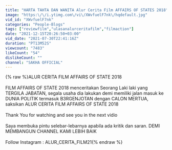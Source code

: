 ```yaml
---
title: "HARTA TAHTA DAN WANITA Alur Cerita Film AFFAIRS OF STATES 2018"
image: "https:\/\/i.ytimg.com\/vi\/XWvfuelF7nk\/hqdefault.jpg"
vid_id: "XWvfuelF7nk"
categories: "People-Blogs"
tags: ["reviewfilm","ulasanalurceritafilm","filmaction"]
date: "2021-12-15T20:26:50+03:00"
vid_date: "2021-07-30T22:41:16Z"
duration: "PT13M52S"
viewcount: "7483"
likeCount: "54"
dislikeCount: ""
channel: "SAKHA OFFICIAL"
---
```

{% raw %}ALUR CERITA FILM AFFAIRS OF STATE 2018<br /><br />FILM AFFAIRS OF STATE 2018 menceritakan Seorang Laki laki yang TERGILA JABATAN, segala usaha dia lakukan demi memiliki jalan masuk ke DUNIA POLITIK termasuk B3RGENJOTAN dengan CALON MERTUA, saksikan ALUR CERITA FILM AFFAIRS OF STATE 2018<br /><br />Thank You for watching and see you in the next vidio<br /><br />Saya membuka pintu selebar-lebarnya apabila ada kritik dan saran. DEMI MEMBANGUN CHANNEL KAMI LEBIH BAIK<br /><br />Follow Instagram : ALUR_CERITA_FILM21{% endraw %}
